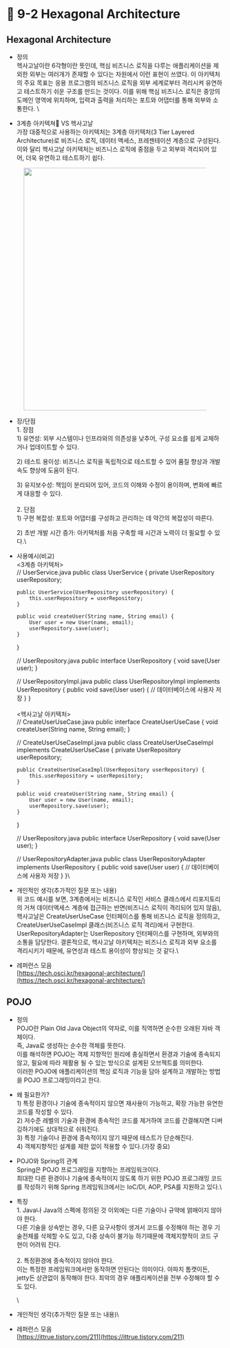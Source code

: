 # 🔸 9-2 Hexagonal Architecture

## Hexagonal Architecture

* 정의 \
  헥사고날이란 6각형이란 뜻인데, 핵심 비즈니스 로직을 다루는 애플리케이션을 제외한 외부는 여러개가 존재할 수 있다는 차원에서 이런 표현이 쓰였다. 이 아키텍처의 주요 목표는 응용 프로그램의 비즈니스 로직을 외부 세계로부터 격리시켜 유연하고 테스트하기 쉬운 구조를 만드는 것이다. 이를 위해 핵심 비즈니스 로직은 중앙의 도메인 영역에 위치하며, 입력과 출력을 처리하는 포트와 어댑터를 통해 외부와 소통한다. \

* 3계층 아키텍쳐 VS 헥사고날\
  가장 대중적으로 사용하는 아키텍처는 3계층 아키텍처(3 Tier Layered Architecture)로 비즈니스 로직, 데이터 액세스, 프레젠테이션 계층으로 구성된다. 이와 달리 헥사고날 아키텍처는 비즈니스 로직에 중점을 두고 외부와 격리되어 있어, 더욱 유연하고 테스트하기 쉽다.

<figure><img src="https://tech.osci.kr/wp-content/uploads/2023/03/hexagonal-green.png" alt="" width="563"><figcaption></figcaption></figure>

*   장/단점\
    1\. 장점\
    1\) 유연성: 외부 시스템이나 인프라와의 의존성을 낮추어, 구성 요소를 쉽게 교체하거나 업데이트할 수 있다.

    2\) 테스트 용이성: 비즈니스 로직을 독립적으로 테스트할 수 있어 품질 향상과 개발 속도 향상에 도움이 된다.

    3\) 유지보수성: 책임이 분리되어 있어, 코드의 이해와 수정이 용이하며, 변화에 빠르게 대응할 수 있다.\
    \
    2\. 단점\
    1\) 구현 복잡성: 포트와 어댑터를 구성하고 관리하는 데 약간의 복잡성이 따른다.

    2\) 초반 개발 시간 증가: 아키텍처를 처음 구축할 때 시간과 노력이 더 필요할 수 있다.\

*   사용예시(비교)\
    <3계층 아키텍처>\
    // UserService.java public class UserService { private UserRepository userRepository;

    ```
    public UserService(UserRepository userRepository) {
        this.userRepository = userRepository;
    }

    public void createUser(String name, String email) {
        User user = new User(name, email);
        userRepository.save(user);
    }
    ```

    }

    // UserRepository.java public interface UserRepository { void save(User user); }

    // UserRepositoryImpl.java public class UserRepositoryImpl implements UserRepository { public void save(User user) { // 데이터베이스에 사용자 저장 } }\
    \
    <헥사고날 아키텍처>\
    // CreateUserUseCase.java public interface CreateUserUseCase { void createUser(String name, String email); }

    // CreateUserUseCaseImpl.java public class CreateUserUseCaseImpl implements CreateUserUseCase { private UserRepository userRepository;

    ```
    public CreateUserUseCaseImpl(UserRepository userRepository) {
        this.userRepository = userRepository;
    }

    public void createUser(String name, String email) {
        User user = new User(name, email);
        userRepository.save(user);
    }
    ```

    }

    // UserRepository.java public interface UserRepository { void save(User user); }

    // UserRepositoryAdapter.java public class UserRepositoryAdapter implements UserRepository { public void save(User user) { // 데이터베이스에 사용자 저장 } }\

* 개인적인 생각(추가적인 질문 또는 내용)\
  위 코드 예시를 보면,  3계층에서는 비즈니스 로직인 서비스 클래스에서 리포지토리의 거쳐 데이터엑세스 계층에 접근하는 반면(비즈니스 로직이 격리되어 있지 않음), 핵사고날은  CreateUserUseCase 인터페이스를 통해 비즈니스 로직을 정의하고, CreateUserUseCaseImpl 클래스(비즈니스 로직 격리)에서 구현한다. UserRepositoryAdapter는 UserRepository 인터페이스를 구현하며, 외부와의 소통을 담당한다. 결론적으로, 헥사고날 아키텍처는 비즈니스 로직과 외부 요소를 격리시키기 때문에, 유연성과 테스트 용이성이 향상되는 것 같다.\

* 레퍼런스 모음\
  [https://tech.osci.kr/hexagonal-architecture/](https://tech.osci.kr/hexagonal-architecture/)

## POJO

*   정의 \
    POJO란 Plain Old Java Object의 약자로, 이를 직역하면 순수한 오래된 자바 객체이다.\
    즉, Java로 생성하는 순수한 객체를 뜻한다.\
    이를 해석하면 POJO는 객체 지향적인 원리에 충실하면서 환경과 기술에 종속되지 않고, 필요에 따라 재활용 될 수 있는 방식으로 설계된 오브젝트를 의미한다.\
    이러한 POJO에 애플리케이션의 핵심 로직과 기능을 담아 설계하고 개발하는 방법을 POJO 프로그래밍이라고 한다.


*   왜 필요한가?\
    1\) 특정 환경이나 기술에 종속적이지 않으면 재사용이 가능하고, 확장 가능한 유연한 코드를 작성할 수 있다.\
    2\) 저수준 레벨의 기술과 환경에 종속적인 코드를 제거하여 코드를 간결해지면 디버깅하기에도 상대적으로 쉬워진다.\
    3\) 특정 기술이나 환경에 종속적이지 않기 때문에 테스트가 단순해진다.\
    4\) 객체지향적인 설계를 제한 없이 적용할 수 있다.(가장 중요)


* POJO와 Spring의 관계\
  Spring은 POJO 프로그래밍을 지향하는 프레임워크이다.\
  최대한 다른 환경이나 기술에 종속적이지 않도록 하기 위한 POJO 프로그래밍 코드를 작성하기 위해 Spring 프레임워크에서는 IoC/DI, AOP, PSA를 지원하고 있다.\

*   특징\
    1\. Java나 Java의 스펙에 정의된 것 이외에는 다른 기술이나 규약에 얽매이지 않아야 한다.\
    다른 기술을 상속받는 경우, 다른 요구사항이 생겨서 코드를 수정해야 하는 경우 기술전체를 삭제할 수도 있고, 다중 상속이 불가능 하기때문에 객체지향적이 코드 구현이 어려워 진다.\
    \
    2\. 특정환경에 종속적이지 않아야 한다.\
    이는 특정한 프레임워크에서만 동작하면 안된다는 의미이다. 아파치 톰캣이든, jetty든 상관없이 동작해야 한다. 최악의 경우 애플리케이션을 전부 수정해야 할 수도 있다.

    \

* 개인적인 생각(추가적인 질문 또는 내용)\

* 레퍼런스 모음\
  [https://ittrue.tistory.com/211](https://ittrue.tistory.com/211)
